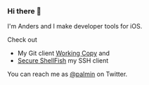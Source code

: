 ### Hi there 👋

I'm Anders and I make developer tools for iOS. 

Check out 
* My Git client [Working Copy](https://workingcopy.app/) and
* [Secure ShellFish](https://secureshellfish.app/) my SSH client

You can reach me as [@palmin](https://twitter.com/palmin) on Twitter.
